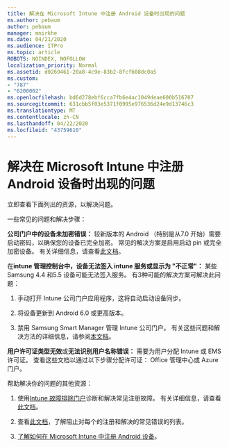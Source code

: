 ```yaml
---
title: 解决在 Microsoft Intune 中注册 Android 设备时出现的问题
ms.author: pebaum
author: pebaum
manager: mnirkhe
ms.date: 04/21/2020
ms.audience: ITPro
ms.topic: article
ROBOTS: NOINDEX, NOFOLLOW
localization_priority: Normal
ms.assetid: d0269461-20a8-4c9e-83b2-8fcf608dc0a5
ms.custom:
- "787"
- "6200002"
ms.openlocfilehash: bd6d278ebf6cca7fb6e4ac1049deae600b516707
ms.sourcegitcommit: 631cbb5f03e5371f0995e976536d24e9d13746c3
ms.translationtype: MT
ms.contentlocale: zh-CN
ms.lasthandoff: 04/22/2020
ms.locfileid: "43759610"
---
```

# <a name="troubleshoot-issues-with-enrolling-android-devices-in-microsoft-intune"></a>解决在 Microsoft Intune 中注册 Android 设备时出现的问题

立即查看下面列出的资源，以解决问题。
  
一些常见的问题和解决步骤：
  
 **公司门户中的设备未加密错误：** 较新版本的 Android （特别是从7.0 开始）需要启动密码，以确保您的设备已完全加密。 常见的解决方案是启用启动 pin 或完全加密设备。 有关详细信息，请查看[此文档](https://docs.microsoft.com/intune-user-help/your-device-appears-encrypted-but-cp-says-otherwise-android)。
  
 在**intune 管理控制台中，设备无法签入 intune 服务或显示为 "不正常"：** 某些 Samsung 4.4 和5.5 设备可能无法签入服务。 有3种可能的解决方案可解决此问题：
  
1. 手动打开 Intune 公司门户应用程序，这将自动启动设备同步。

2. 将设备更新到 Android 6.0 或更高版本。

3. 禁用 Samsung Smart Manager 管理 Intune 公司门户。 有关这些问题和解决方法的详细信息，请参阅[本文档](https://docs.microsoft.com/intune-classic/troubleshoot/troubleshoot-device-enrollment-in-intune#devices-fail-to-check-in-with-the-intune-service-and-display-as-unhealthy-in-the-intune-admin-console)。

 **用户许可证类型无效**或**无法识别用户名称错误：** 需要为用户分配 Intune 或 EMS 许可证。 查看这些文档以通过以下步骤分配许可证： Office 管理中心或 Azure 门户。
  
帮助解决你的问题的其他资源：
  
1. 使用[Intune 故障排除门户](https://devicemanagement.microsoft.com/#blade/Microsoft_Intune_DeviceSettings/TroubleshootBlade)诊断和解决常见注册故障。 有关详细信息，请查看[此文档](https://docs.microsoft.com/intune/help-desk-operators)。

2. 查看[此文档](https://docs.microsoft.com/intune-classic/Troubleshoot/troubleshoot-device-enrollment-in-intune)，了解阻止对每个的注册和解决的常见错误的列表。

3. [了解如何在 Microsoft Intune 中注册 Android 设备](https://docs.microsoft.com/intune/android-enroll)。
